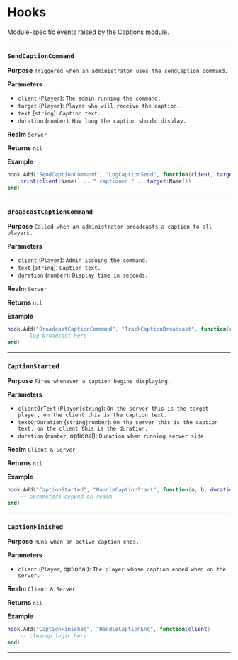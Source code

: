 # Hooks
Module-specific events raised by the Captions module.

---
### `SendCaptionCommand`

**Purpose**
`Triggered when an administrator uses the sendCaption command.`

**Parameters**

* `client` (`Player`): `The admin running the command.`
* `target` (`Player`): `Player who will receive the caption.`
* `text` (`string`): `Caption text.`
* `duration` (`number`): `How long the caption should display.`

**Realm**
`Server`

**Returns**
`nil`

**Example**

```lua
hook.Add("SendCaptionCommand", "LogCaptionSend", function(client, target, text, duration)
    print(client:Name() .. " captioned " .. target:Name())
end)
```

---

### `BroadcastCaptionCommand`

**Purpose**
`Called when an administrator broadcasts a caption to all players.`

**Parameters**

* `client` (`Player`): `Admin issuing the command.`
* `text` (`string`): `Caption text.`
* `duration` (`number`): `Display time in seconds.`

**Realm**
`Server`

**Returns**
`nil`

**Example**

```lua
hook.Add("BroadcastCaptionCommand", "TrackCaptionBroadcast", function(client, text, duration)
    -- log broadcast here
end)
```

---

### `CaptionStarted`

**Purpose**
`Fires whenever a caption begins displaying.`

**Parameters**

* `clientOrText` (`Player|string`): `On the server this is the target player, on the client this is the caption text.`
* `textOrDuration` (`string|number`): `On the server this is the caption text, on the client this is the duration.`
* `duration` (`number`, optional): `Duration when running server side.`

**Realm**
`Client & Server`

**Returns**
`nil`

**Example**

```lua
hook.Add("CaptionStarted", "HandleCaptionStart", function(a, b, duration)
    -- parameters depend on realm
end)
```

---

### `CaptionFinished`

**Purpose**
`Runs when an active caption ends.`

**Parameters**

* `client` (`Player`, optional): `The player whose caption ended when on the server.`

**Realm**
`Client & Server`

**Returns**
`nil`

**Example**

```lua
hook.Add("CaptionFinished", "HandleCaptionEnd", function(client)
    -- cleanup logic here
end)
```
---

